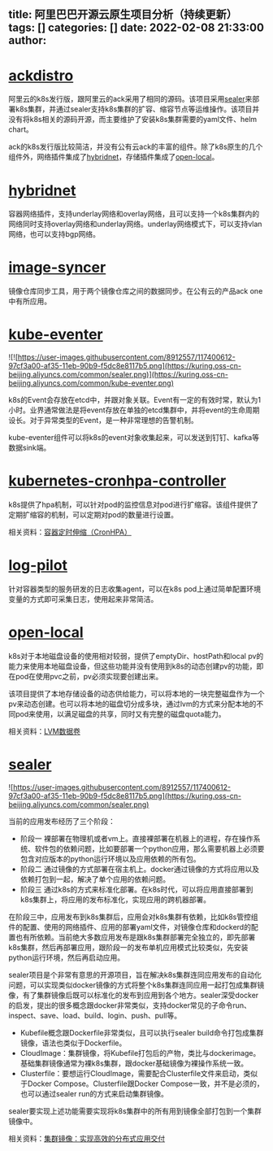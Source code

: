 title: 阿里巴巴开源云原生项目分析（持续更新）
tags: []
categories: []
date: 2022-02-08 21:33:00
author:
---
# [ackdistro](https://github.com/AliyunContainerService/ackdistro)

阿里云的k8s发行版，跟阿里云的ack采用了相同的源码。该项目采用[sealer](#sealer)来部署k8s集群，并通过sealer支持k8s集群的扩容、缩容节点等运维操作。该项目并没有将k8s相关的源码开源，而主要维护了安装k8s集群需要的yaml文件、helm chart。

ack的k8s发行版比较简洁，并没有公有云ack的丰富的组件。除了k8s原生的几个组件外，网络插件集成了[hybridnet](#hybridnet)，存储插件集成了[open-local](#open-local)。

# [hybridnet](https://github.com/alibaba/hybridnet)

容器网络插件，支持underlay网络和overlay网络，且可以支持一个k8s集群内的网络同时支持overlay网络和underlay网络。underlay网络模式下，可以支持vlan网络，也可以支持bgp网络。

# [image-syncer](https://github.com/AliyunContainerService/image-syncer)

镜像仓库同步工具，用于两个镜像仓库之间的数据同步。在公有云的产品ack one中有所应用。

# [kube-eventer](https://github.com/AliyunContainerService/kube-eventer)

![![https://user-images.githubusercontent.com/8912557/117400612-97cf3a00-af35-11eb-90b9-f5dc8e8117b5.png](https://kuring.oss-cn-beijing.aliyuncs.com/common/sealer.png)](https://kuring.oss-cn-beijing.aliyuncs.com/common/kube-eventer.png)

k8s的Event会存放在etcd中，并跟对象关联。Event有一定的有效时常，默认为1小时。业界通常做法是将event存放在单独的etcd集群中，并将event的生命周期设长。对于异常类型的Event，是一种非常理想的告警机制。

kube-eventer组件可以将k8s的event对象收集起来，可以发送到钉钉、kafka等数据sink端。

# [kubernetes-cronhpa-controller](https://github.com/AliyunContainerService/kubernetes-cronhpa-controller)

k8s提供了hpa机制，可以针对pod的监控信息对pod进行扩缩容。该组件提供了定期扩缩容的机制，可以定期对pod的数量进行设置。

相关资料：[容器定时伸缩（CronHPA）](https://help.aliyun.com/document_detail/151557.htm?spm=a2c4g.11186623.0.0.48b151bb3ZWte9#task-2391975)

# [log-pilot](https://github.com/AliyunContainerService/log-pilot)

针对容器类型的服务研发的日志收集agent，可以在k8s pod上通过简单配置环境变量的方式即可采集日志，使用起来非常简洁。

# [open-local](https://github.com/alibaba/open-local)
k8s对于本地磁盘设备的使用相对较弱，提供了emptyDir、hostPath和local pv的能力来使用本地磁盘设备，但这些功能并没有使用到k8s的动态创建pv的功能，即在pod在使用pvc之前，pv必须实现要创建出来。

该项目提供了本地存储设备的动态供给能力，可以将本地的一块完整磁盘作为一个pv来动态创建。也可以将本地的磁盘切分成多块，通过lvm的方式来分配本地的不同pod来使用，以满足磁盘的共享，同时又有完整的磁盘quota能力。

相关资料：[LVM数据卷](https://help.aliyun.com/document_detail/178476.html)


# [sealer](https://github.com/alibaba/sealer)

![https://user-images.githubusercontent.com/8912557/117400612-97cf3a00-af35-11eb-90b9-f5dc8e8117b5.png](https://kuring.oss-cn-beijing.aliyuncs.com/common/sealer.png)

当前的应用发布经历了三个阶段：
- 阶段一 裸部署在物理机或者vm上。直接裸部署在机器上的进程，存在操作系统、软件包的依赖问题，比如要部署一个python应用，那么需要机器上必须要包含对应版本的python运行环境以及应用依赖的所有包。
- 阶段二 通过镜像的方式部署在宿主机上。docker通过镜像的方式将应用以及依赖打包到一起，解决了单个应用的依赖问题。
- 阶段三 通过k8s的方式来标准化部署。在k8s时代，可以将应用直接部署到k8s集群上，将应用的发布标准化，实现应用的跨机器部署。

在阶段三中，应用发布到k8s集群后，应用会对k8s集群有依赖，比如k8s管控组件的配置、使用的网络插件、应用的部署yaml文件，对镜像仓库和dockerd的配置也有所依赖。当前绝大多数应用发布是跟k8s集群部署完全独立的，即先部署k8s集群，然后再部署应用，跟阶段一的发布单机应用模式比较类似，先安装python运行环境，然后再启动应用。

sealer项目是个非常有意思的开源项目，旨在解决k8s集群连同应用发布的自动化问题，可以实现类似docker镜像的方式将整个k8s集群连同应用一起打包成集群镜像，有了集群镜像后既可以标准化的发布到应用到各个地方。sealer深受docker的启发，提出的很多概念跟docker非常类似，支持docker常见的子命令run、inspect、save、load、build、login、push、pull等。

- Kubefile概念跟Dockerfile非常类似，且可以执行sealer build命令打包成集群镜像，语法也类似于Dockerfile。
- CloudImage：集群镜像，将Kubefile打包后的产物，类比与dockerimage。基础集群镜像通常为裸k8s集群，跟docker基础镜像为裸操作系统一致。
- Clusterfile：要想运行CloudImage，需要配合Clusterfile文件来启动，类似于Docker Compose。Clusterfile跟Docker Compose一致，并不是必须的，也可以通过sealer run的方式来启动集群镜像。

sealer要实现上述功能需要实现将k8s集群中的所有用到镜像全部打包到一个集群镜像中。

相关资料：[集群镜像：实现高效的分布式应用交付](https://mp.weixin.qq.com/s/0SBslzaMWtqn9H8Q57urNA)